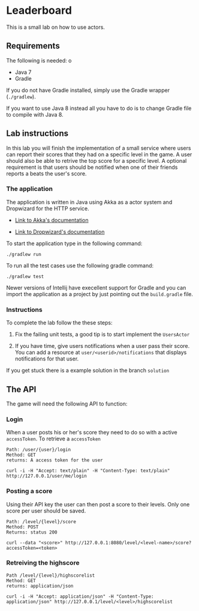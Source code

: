 # Leaderboard

This is a small lab on how to use actors.

## Requirements
The following is needed:
o
* Java 7
* Gradle

If you do not have Gradle installed, simply use the Gradle wrapper
(`./gradlew`).

If you want to use Java 8 instead all you have to do is to change Gradle file
to compile with Java 8.


## Lab instructions

In this lab you will finish the implementation of a small service where users
can report their scores that they had on a specific level in the game. A user
should also be able to retrive the top score for a specific level. A optional
requirement is that users should be notified when one of their friends reports
a beats the user's score.


### The application
The application is written in Java using Akka as a actor system and Dropwizard
for the HTTP service.

* [Link to Akka's documentation](http://doc.akka.io/docs/akka/2.3.2/java.html)

* [Link to Dropwizard's documentation](http://dropwizard.readthedocs.org/en/latest/getting-started.html)

To start the application type in the following command:

    ./gradlew run

To run all the test cases use the following gradle command:

    ./gradlew test

Newer versions of Intellij have execellent support for Gradle and you can import
the application as a project by just pointing out the `build.gradle` file.

### Instructions

To complete the lab follow the these steps:

  1. Fix the failing unit tests, a good tip is to start implement the
     `UsersActor`

  2. If you have time, give users notifications when a user pass their score.
     You can add a resource at `user/<userid>/notifications` that displays
     notifications for that user.

If you get stuck there is a example solution in the branch `solution`

## The API

The game will need the following API to function:

### Login

When a user posts his or her's score they need to do so with a active
`accessToken`. To retrieve a `accessToken`

    Path: /user/{user}/login
    Method: GET
    returns: A access token for the user

    curl -i -H "Accept: text/plain" -H "Content-Type: text/plain" http://127.0.0.1/user/me/login

### Posting a score

Using their API key the user can then post a score to their levels. Only one
score per user should be saved.

    Path: /level/{level}/score
    Method: POST
    Returns: status 200

    curl --data "<score>" http://127.0.0.1:8080/level/<level-name>/score?accessToken=<token>


### Retreiving the highscore

    Path /level/{level}/highscorelist
    Method: GET
    returns: application/json

    curl -i -H "Accept: application/json" -H "Content-Type: application/json" http://127.0.0.1/level/<level>/highscorelist
